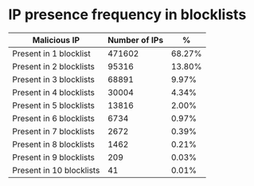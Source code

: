# IP presence frequency in blocklists
| Malicious IP | Number of IPs | % |
|----|----|----|
| Present in 1 blocklist | 471602 | 68.27% |
| Present in 2 blocklists | 95316 | 13.80% |
| Present in 3 blocklists | 68891 | 9.97% |
| Present in 4 blocklists | 30004 | 4.34% |
| Present in 5 blocklists | 13816 | 2.00% |
| Present in 6 blocklists | 6734 | 0.97% |
| Present in 7 blocklists | 2672 | 0.39% |
| Present in 8 blocklists | 1462 | 0.21% |
| Present in 9 blocklists | 209 | 0.03% |
| Present in 10 blocklists | 41 | 0.01% |
